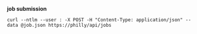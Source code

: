 **job submission**
```
curl --ntlm --user : -X POST -H "Content-Type: application/json" --data @job.json https://philly/api/jobs
```